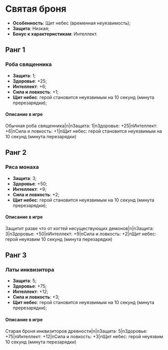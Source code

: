 # Святая броня

* **Особенность**: Щит небес (временная неуязвимость);
* **Защита**: Низкая;
* **Бонус к характеристикам**: Интеллект.

## Ранг 1

### Роба священника

* **Защита**: 1;
* **Здоровье**: +25;
* **Интеллект**: +6;
* **Сила и ловкость**: +1;
* **Щит небес**: герой становится неуязвимым на 10 секунд (минута пререзарядки);

#### Описание в игре
Обычная роба священника|n|nЗащита: 1|nЗдоровье: +25|nИнтеллект: +6|nСила и ловкость: +1|nЩит небес: герой становится неуязвимым на 10 секунд (минута перезарядки)

## Ранг 2

### Ряса монаха

* **Защита**: 3;
* **Здоровье**: +50;
* **Интеллект**: +9;
* **Сила и ловкость**: +2;
* **Щит небес**: герой становится неуязвимым на 10 секунд (минута пререзарядки);

#### Описание в игре
Защитит разве что от когтей несуществующих демонов|n|nЗащита: 3|nЗдоровье: +50|nИнтеллект: +9|nСила и ловкость: +2|nЩит небес: герой неуязвим 10 секунд (минута перезарядки)

## Ранг 3

### Латы инквизитора

* **Защита**: 5;
* **Здоровье**: +75;
* **Интеллект**: +12;
* **Сила и ловкость**: +3;
* **Щит небес**: герой становится неуязвимым на 10 секунд (минута пререзарядки);

#### Описание в игре
Старая броня инквизиторов древности|n|nЗащита: 5|nЗдоровье: +75|nИнтеллект: +12|nСила и ловкость: +3|nЩит небес: герой неуязвим 10 секунд (минута перезарядки)